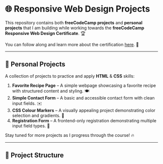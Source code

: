 # 🌐 Responsive Web Design Projects

This repository contains both **freeCodeCamp projects** and **personal projects** that I am building while working towards the **freeCodeCamp Responsive Web Design Certificate**. 🏆

You can follow along and learn more about the certification [here](https://www.freecodecamp.org/learn/2022/responsive-web-design/). 🚀

---

## 📌 Personal Projects

A collection of projects to practice and apply **HTML** & **CSS** skills:

1. **Favorite Recipe Page** – A simple webpage showcasing a favorite recipe with structured content and styling. 🍽️
2. **Simple Contact Form** – A basic and accessible contact form with clean input fields. ✉️
3. **CSS Colour Markers** – A visually appealing project demonstrating color selection and gradients. 🎨
4. **Registration Form** – A frontend-only registration demonstrating multiple input field types. 📝

Stay tuned for more projects as I progress through the course! 🔥

---

## 📂 Project Structure
